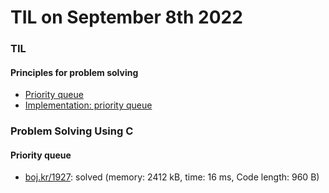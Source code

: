 # **TIL on September 8th 2022**
### TIL
#### Principles for problem solving
- [Priority queue](../../../Computer%20science/Algorithm/pr-queue-09-07-2022.md)
- [Implementation: priority queue](../../../Computer%20science/Algorithm/pr-queue-imp-09-07-2022.cpp)

### Problem Solving Using C
#### Priority queue
- [boj.kr/1927](../../../Problem%20Solving/boj/Priority%20queue/1927-09-08-2022.cpp): solved (memory: 2412 kB, time: 16 ms, Code length: 960 B)